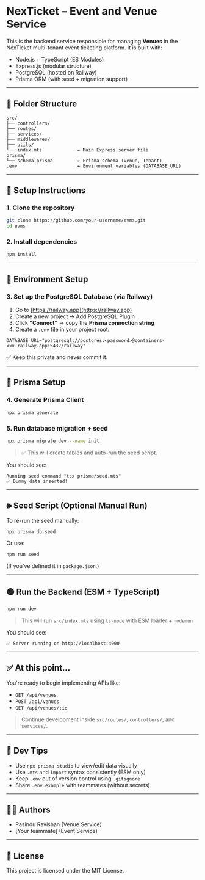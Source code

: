 # NexTicket – Event and Venue Service

This is the backend service responsible for managing **Venues** in the NexTicket multi-tenant event ticketing platform. It is built with:

* Node.js + TypeScript (ES Modules)
* Express.js (modular structure)
* PostgreSQL (hosted on Railway)
* Prisma ORM (with seed + migration support)

---

## 📁 Folder Structure

```
src/
├── controllers/
├── routes/
├── services/
├── middlewares/
├── utils/
└── index.mts             ← Main Express server file
prisma/
└── schema.prisma         ← Prisma schema (Venue, Tenant)
.env                      ← Environment variables (DATABASE_URL)
```

---

## 🚀 Setup Instructions

### 1. Clone the repository

```bash
git clone https://github.com/your-username/evms.git
cd evms
```

### 2. Install dependencies

```bash
npm install
```

---

## 💠 Environment Setup

### 3. Set up the PostgreSQL Database (via Railway)

1. Go to [https://railway.app](https://railway.app)
2. Create a new project → Add PostgreSQL Plugin
3. Click **"Connect"** → copy the **Prisma connection string**
4. Create a `.env` file in your project root:

```env
DATABASE_URL="postgresql://postgres:<password>@containers-xxx.railway.app:5432/railway"
```

✅ Keep this private and never commit it.

---

## 🔧 Prisma Setup

### 4. Generate Prisma Client

```bash
npx prisma generate
```

### 5. Run database migration + seed

```bash
npx prisma migrate dev --name init
```

> ✅ This will create tables and auto-run the seed script.

You should see:

```
Running seed command "tsx prisma/seed.mts"
✅ Dummy data inserted!
```

---

## 🕪 Seed Script (Optional Manual Run)

To re-run the seed manually:

```bash
npx prisma db seed
```

Or use:

```bash
npm run seed
```

(If you've defined it in `package.json`.)

---

## 🟢 Run the Backend (ESM + TypeScript)

```bash
npm run dev
```

> This will run `src/index.mts` using `ts-node` with ESM loader + `nodemon`

You should see:

```
✅ Server running on http://localhost:4000
```

---

## ✅ At this point...

You're ready to begin implementing APIs like:

* `GET /api/venues`
* `POST /api/venues`
* `GET /api/venues/:id`

> Continue development inside `src/routes/`, `controllers/`, and `services/`.

---

## 🛌 Dev Tips

* Use `npx prisma studio` to view/edit data visually
* Use `.mts` and `import` syntax consistently (ESM only)
* Keep `.env` out of version control using `.gitignore`
* Share `.env.example` with teammates (without secrets)

---

## 👨‍💼 Authors

* Pasindu Ravishan (Venue Service)
* \[Your teammate] (Event Service)

---

## 📄 License

This project is licensed under the MIT License.
